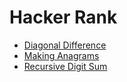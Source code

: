 # Hacker Rank

* [Diagonal Difference](https://www.hackerrank.com/challenges/diagonal-difference/problem)
* [Making Anagrams](https://www.hackerrank.com/challenges/making-anagrams/problem)
* [Recursive Digit Sum](https://www.hackerrank.com/challenges/recursive-digit-sum/problem)
